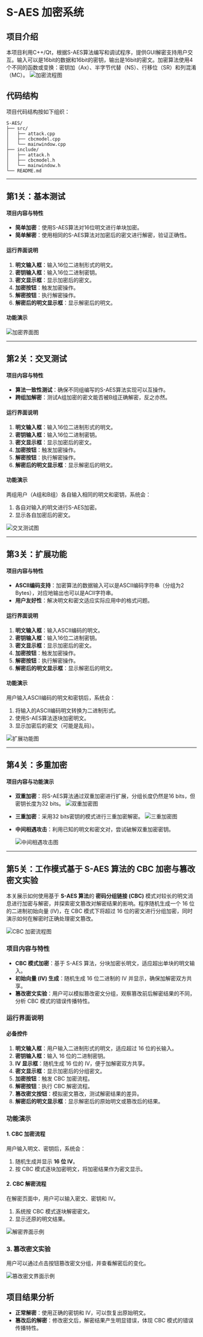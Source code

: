 # S-AES 加密系统

## 项目介绍
本项目利用C++/Qt，根据S-AES算法编写和调试程序，提供GUI解密支持用户交互。输入可以是16bit的数据和16bit的密钥，输出是16bit的密文。加密算法使用4个不同的函数或变换：密钥加（Ax）、半字节代替（NS）、行移位（SR）和列混淆（MC）。
![加密流程图](images/S-ASE.png) 

## 代码结构
项目代码结构按如下组织：
```
S-AES/
├── src/
│   ├── attack.cpp
│   ├── cbcmodel.cpp
│   └── mainwindow.cpp
├── include/
│   ├── attack.h
│   ├── cbcmodel.h
│   └── mainwindow.h
└── README.md
```

---

## 第1关：基本测试

#### 项目内容与特性
- **简单加密**：使用S-AES算法对16位明文进行单块加密。
- **简单解密**：使用相同的S-AES算法对加密后的密文进行解密，验证正确性。

#### 运行界面说明

1. **明文输入框**：输入16位二进制形式的明文。
2. **密钥输入框**：输入16位二进制密钥。
3. **密文显示框**：显示加密后的密文。
4. **加密按钮**：触发加密操作。
5. **解密按钮**：执行解密操作。
6. **解密后的明文显示框**：显示解密后的明文。

#### 功能演示
![加密界面图](images/encrypt1.png) 

---

## 第2关：交叉测试

#### 项目内容与特性
- **算法一致性测试**：确保不同组编写的S-AES算法实现可以互操作。
- **跨组加解密**：测试A组加密的密文能否被B组正确解密，反之亦然。

#### 运行界面说明

1. **明文输入框**：输入16位二进制形式的明文。
2. **密钥输入框**：输入16位二进制密钥。
3. **密文显示框**：显示加密后的密文。
4. **加密按钮**：触发加密操作。
5. **解密按钮**：执行解密操作。
6. **解密后的明文显示框**：显示解密后的明文。

#### 功能演示

两组用户（A组和B组）各自输入相同的明文和密钥，系统会：
1. 各自对输入的明文进行S-AES加密。
2. 显示各自加密后的密文。

![交叉测试图](images/test.png) 



---

## 第3关：扩展功能

#### 项目内容与特性
- **ASCII编码支持**：加密算法的数据输入可以是ASCII编码字符串（分组为2 Bytes），对应地输出也可以是ACII字符串。
- **用户友好性**：解决明文和密文适应实际应用中的格式问题。

#### 运行界面说明

1. **明文输入框**：输入ASCII编码的明文。
2. **密钥输入框**：输入16位二进制密钥。
3. **密文显示框**：显示加密后的密文。
4. **加密按钮**：触发加密操作。
5. **解密按钮**：执行解密操作。
6. **解密后的明文显示框**：显示解密后的明文。

#### 功能演示

用户输入ASCII编码的明文和密钥后，系统会：
1. 将输入的ASCII编码明文转换为二进制形式。
2. 使用S-AES算法逐块加密明文。
3. 显示加密后的密文（可能是乱码）。

![扩展功能图](images/ASCII.png) 

---

## 第4关：多重加密

#### 项目内容与功能演示
- **双重加密**：将S-AES算法通过双重加密进行扩展，分组长度仍然是16 bits，但密钥长度为32 bits。
  ![双重加密图](images/encrypt2.png) 
- **三重加密**：采用32 bits密钥的模式进行三重加密解密。
  ![三重加密图](images/encrypt3.png)
- **中间相遇攻击**：利用已知的明文和密文对，尝试破解双重加密密钥。
 
  ![中间相遇攻击图](images/attack.png) 

---

## 第5关：工作模式基于 S-AES 算法的 CBC 加密与篡改密文实验

本关展示如何使用基于 **S-AES 算法**的 **密码分组链接 (CBC)** 模式对较长的明文消息进行加密与解密，并探索密文篡改对解密结果的影响。程序随机生成一个 16 位的二进制初始向量 (IV)，在 CBC 模式下将超过 16 位的密文进行分组加密，同时演示如何在解密时正确处理密文篡改。

![CBC 加密流程图](images/CBCmode.png) 


### 项目内容与特性

- **CBC 模式加密**：基于 S-AES 算法，分块加密长明文，适应超出单块的明文输入。
- **初始向量 (IV) 生成**：随机生成 16 位二进制的 IV 并显示，确保加解密双方共享。
- **篡改密文实验**：用户可以模拟篡改密文分组，观察篡改前后解密结果的不同，分析 CBC 模式的错误传播特性。

### 运行界面说明

#### 必备控件

1. **明文输入框**：用户输入二进制形式的明文，适应超过 16 位的长输入。
2. **密钥输入框**：输入 16 位的二进制密钥。
3. **IV 显示框**：随机生成 16 位的 IV，便于加解密双方共享。
4. **密文显示框**：显示加密后的分组密文。
5. **加密按钮**：触发 CBC 加密流程。
6. **解密按钮**：执行 CBC 解密流程。
7. **篡改密文按钮**：模拟密文篡改，测试解密结果的差异。
8. **解密后的明文显示框**：显示解密后的原始明文或篡改后的结果。

### 功能演示

#### 1. CBC 加密流程
用户输入明文、密钥后，系统会：
1. 随机生成并显示 **16 位 IV**。
2. 按 CBC 模式逐块加密明文，将加密结果作为密文显示。


#### 2. CBC 解密流程
在解密页面中，用户可以输入密文、密钥和 IV。
1. 系统按 CBC 模式逐块解密密文。
2. 显示还原的明文结果。

![解密界面示例](images/cbc2.png) 

### 3. 篡改密文实验
用户可以通过点击按钮篡改密文分组，并查看解密后的变化。

![篡改密文界面示例](images/cbc3.png) 



## 项目结果分析

- **正常解密**：使用正确的密钥和 IV，可以恢复出原始明文。
- **篡改后的解密**：修改密文后，解密结果产生明显错误，体现 CBC 模式的错误传播特性。
